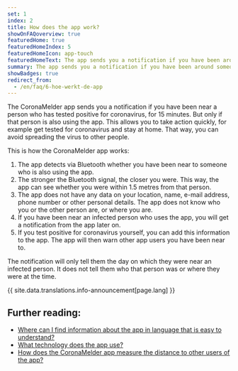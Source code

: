 ```yaml
---
set: 1
index: 2
title: How does the app work?
showOnFAQoverview: true
featuredHome: true
featuredHomeIndex: 5
featuredHomeIcon: app-touch
featuredHomeText: The app sends you a notification if you have been around someone who later tests positive for coronavirus, and you were near them for more than 15 minutes.
summary: The app sends you a notification if you have been around someone who later tests positive for coronavirus, and you were near them for more than 15 minutes.
showBadges: true
redirect_from: 
  - /en/faq/6-hoe-werkt-de-app
---
```

The CoronaMelder app sends you a notification if you have been near a person who has tested positive for coronavirus, for 15 minutes. But only if that person is also using the app. This allows you to take action quickly, for example get tested for coronavirus and stay at home. That way, you can avoid spreading the virus to other people.

This is how the CoronaMelder app works:

1. The app detects via Bluetooth whether you have been near to someone who is also using the app.
2. The stronger the Bluetooth signal, the closer you were. This way, the app can see whether you were within 1.5 metres from that person.
3. The app does not have any data on your location, name, e-mail address, phone number or other personal details. The app does not know who you or the other person are, or where you are.
4. If you have been near an infected person who uses the app, you will get a notification from the app later on.
5. If you test positive for coronavirus yourself, you can add this information to the app. The app will then warn other app users you have been near to.

The notification will only tell them the day on which they were near an infected person. It does not tell them who that person was or where they were at the time.

<div class="announcement">{{ site.data.translations.info-announcement[page.lang] }}</div>

## Further reading:

- <a href="/{{page.lang}}/faq/1-11-coronamelder-in-makkelijke-taal" lang="en" hreflang="en">Where can I find information about the app in language that is easy to understand?</a>
- <a href="/{{page.lang}}/faq/2-6-hoe-werkt-de-app-technisch-precies" lang="en" hreflang="en">What technology does the app use?</a> 
- <a href="/{{page.lang}}/faq/2-1-hoe-meet-coronamelder-de-afstand" lang="en" hreflang="en">How does the CoronaMelder app measure the distance to other users of the app?</a> 
